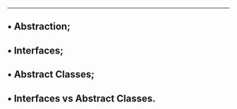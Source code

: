 ---------------------------------------------------------------------
• Abstraction;
-----------------------------------------------------------------------
• Interfaces;
------------------------------------------------------------------------
• Abstract Classes;
------------------------------------------------------------------------
• Interfaces vs Abstract Classes.
-----------------------------------------------------------------------
